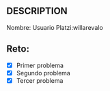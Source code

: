 ## DESCRIPTION

Nombre:
Usuario Platzi:willarevalo

## Reto:

- [x] Primer problema
- [x] Segundo problema
- [x] Tercer problema
